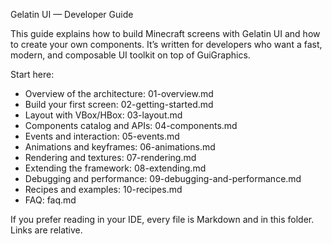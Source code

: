 Gelatin UI — Developer Guide

This guide explains how to build Minecraft screens with Gelatin UI and how to create your own components. It’s written for developers who want a fast, modern, and composable UI toolkit on top of GuiGraphics.

Start here:
- Overview of the architecture: 01-overview.md
- Build your first screen: 02-getting-started.md
- Layout with VBox/HBox: 03-layout.md
- Components catalog and APIs: 04-components.md
- Events and interaction: 05-events.md
- Animations and keyframes: 06-animations.md
- Rendering and textures: 07-rendering.md
- Extending the framework: 08-extending.md
- Debugging and performance: 09-debugging-and-performance.md
- Recipes and examples: 10-recipes.md
- FAQ: faq.md

If you prefer reading in your IDE, every file is Markdown and in this folder. Links are relative.

